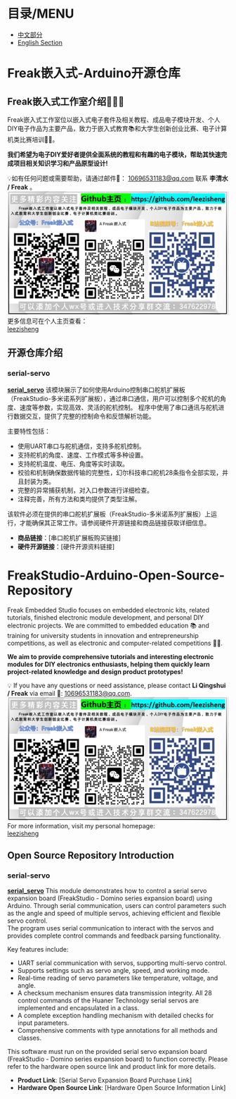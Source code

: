 # 目录/MENU
- [中文部分](#Freak嵌入式-Arduino开源仓库)
- [English Section](#FreakStudio-Arduino-Open-Source-Repository)

# Freak嵌入式-Arduino开源仓库

## Freak嵌入式工作室介绍👨‍💻🌟

Freak嵌入式工作室位以嵌入式电子套件及相关教程、成品电子模块开发、个人DIY电子作品为主要产品，致力于嵌入式教育📚和大学生创新创业比赛、电子计算机类比赛培训🧑‍💻。

**我们希望为电子DIY爱好者提供全面系统的教程和有趣的电子模块，帮助其快速完成项目相关知识学习和产品原型设计!**

💡如有任何问题或需要帮助，请通过邮件📧： 10696531183@qq.com 联系 **李清水 / Freak** 。
![FreakStudio_Contact](image/FreakStudio_Contact.png)
更多信息可在个人主页查看：  
[leezisheng](https://github.com/leezisheng/leezisheng)

## 开源仓库介绍

### serial-servo
[**serial_servo**](https://github.com/leezisheng/SerialServo)
该模块展示了如何使用Arduino控制串口舵机扩展板（FreakStudio-多米诺系列扩展板），通过串口通信，用户可以控制多个舵机的角度、速度等参数，实现高效、灵活的舵机控制。
程序中使用了串口通讯与舵机进行数据交互，提供了完整的控制命令和反馈解析功能。

主要特性包括：
- 使用UART串口与舵机通信，支持多舵机控制。
- 支持舵机的角度、速度、工作模式等多种设置。
- 支持舵机温度、电压、角度等实时读取。
- 校验和机制确保数据传输的完整性，幻尔科技串口舵机28条指令全部实现，并且封装为类。
- 完整的异常捕获机制，对入口参数进行详细检查。
- 注释完善，所有方法和类均提供了类型注解。

该软件必须在提供的串口舵机扩展板（FreakStudio-多米诺系列扩展板）上运行，才能确保其正常工作。请参阅硬件开源链接和商品链接获取详细信息。
- **商品链接**：[串口舵机扩展板购买链接]
- **硬件开源链接**：[硬件开源资料链接]

# FreakStudio-Arduino-Open-Source-Repository

Freak Embedded Studio focuses on embedded electronic kits, related tutorials, finished electronic module development, and personal DIY electronic projects. We are committed to embedded education 📚 and training for university students in innovation and entrepreneurship competitions, as well as electronic and computer-related competitions 🧑‍💻.

**We aim to provide comprehensive tutorials and interesting electronic modules for DIY electronics enthusiasts, helping them quickly learn project-related knowledge and design product prototypes!**

💡 If you have any questions or need assistance, please contact **Li Qingshui / Freak** via email 📧: 10696531183@qq.com.
![FreakStudio_Contact](image/FreakStudio_Contact.png)
For more information, visit my personal homepage:  
[leezisheng](https://github.com/leezisheng/leezisheng)

## Open Source Repository Introduction

### serial-servo
[**serial_servo**](https://github.com/leezisheng/SerialServo)
This module demonstrates how to control a serial servo expansion board (FreakStudio - Domino series expansion board) using Arduino. Through serial communication, users can control parameters such as the angle and speed of multiple servos, achieving efficient and flexible servo control.  
The program uses serial communication to interact with the servos and provides complete control commands and feedback parsing functionality.

Key features include:  
- UART serial communication with servos, supporting multi-servo control.  
- Supports settings such as servo angle, speed, and working mode.  
- Real-time reading of servo parameters like temperature, voltage, and angle.  
- A checksum mechanism ensures data transmission integrity. All 28 control commands of the Huaner Technology serial servos are implemented and encapsulated in a class.  
- A complete exception handling mechanism with detailed checks for input parameters.  
- Comprehensive comments with type annotations for all methods and classes.  

This software must run on the provided serial servo expansion board (FreakStudio - Domino series expansion board) to function correctly. Please refer to the hardware open source link and product link for more details.  
- **Product Link**: [Serial Servo Expansion Board Purchase Link]  
- **Hardware Open Source Link**: [Hardware Open Source Information Link]